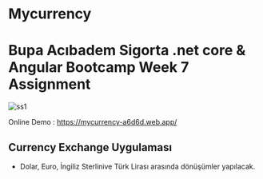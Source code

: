 # Mycurrency
# Bupa Acıbadem Sigorta .net core & Angular Bootcamp Week 7 Assignment

![ss1](https://user-images.githubusercontent.com/7365193/152419665-6c19b091-295c-4229-8356-b18b630a71c7.gif)

Online Demo : https://mycurrency-a6d6d.web.app/

## Currency Exchange Uygulaması

- Dolar, Euro, İngiliz Sterlinive Türk Lirası arasında dönüşümler yapılacak.
